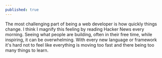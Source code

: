 ```yaml
---
published: true
---
```


The most challenging part of being a web developer is how quickly things change. I think I magnify this feeling by reading Hacker News every morning. Seeing what people are building, often in their free time, while inspiring, it can be overwhelming. With every new language or framework it's hard not to feel like everything is moving too fast and there being too many things to learn.

